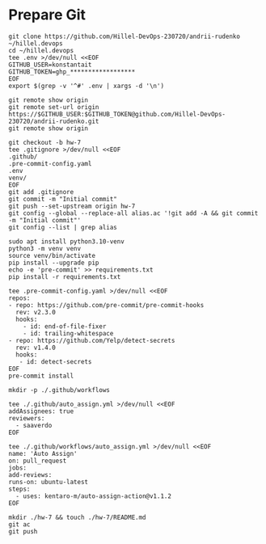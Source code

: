 # Prepare Git

    git clone https://github.com/Hillel-DevOps-230720/andrii-rudenko ~/hillel.devops
    cd ~/hillel.devops
    tee .env >/dev/null <<EOF
    GITHUB_USER=konstantait
    GITHUB_TOKEN=ghp_******************
    EOF
    export $(grep -v '^#' .env | xargs -d '\n')

    git remote show origin
    git remote set-url origin https://$GITHUB_USER:$GITHUB_TOKEN@github.com/Hillel-DevOps-230720/andrii-rudenko.git
    git remote show origin

    git checkout -b hw-7
    tee .gitignore >/dev/null <<EOF
    .github/
    .pre-commit-config.yaml
    .env
    venv/
    EOF
    git add .gitignore
    git commit -m "Initial commit"
    git push --set-upstream origin hw-7
    git config --global --replace-all alias.ac '!git add -A && git commit -m "Initial commit"'
    git config --list | grep alias

    sudo apt install python3.10-venv
    python3 -m venv venv
    source venv/bin/activate
    pip install --upgrade pip
    echo -e 'pre-commit' >> requirements.txt
    pip install -r requirements.txt

    tee .pre-commit-config.yaml >/dev/null <<EOF
    repos:
    - repo: https://github.com/pre-commit/pre-commit-hooks
      rev: v2.3.0
      hooks:
        - id: end-of-file-fixer
        - id: trailing-whitespace
    - repo: https://github.com/Yelp/detect-secrets
      rev: v1.4.0
      hooks:
       - id: detect-secrets
    EOF
    pre-commit install

    mkdir -p ./.github/workflows

    tee ./.github/auto_assign.yml >/dev/null <<EOF
    addAssignees: true
    reviewers:
      - saaverdo
    EOF

    tee ./.github/workflows/auto_assign.yml >/dev/null <<EOF
    name: 'Auto Assign'
    on: pull_request
    jobs:
    add-reviews:
    runs-on: ubuntu-latest
    steps:
      - uses: kentaro-m/auto-assign-action@v1.1.2
    EOF

    mkdir ./hw-7 && touch ./hw-7/README.md
    git ac
    git push
